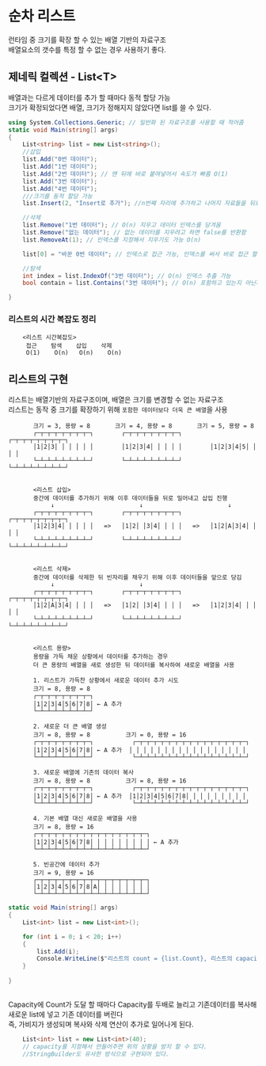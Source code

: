 # 순차 리스트
런타임 중 크기를 확장 할 수 있는 배열 기반의 자료구조  
배열요소의 갯수를 특정 할 수 없는 경우 사용하기 좋다.

## 제네릭 컬렉션 - List\<T>
배열과는 다르게 데이터를 추가 할 때마다 동적 할당 가능  
크기가 확정되었다면 배열, 크기가 정해지지 않았다면 list를 쓸 수 있다.
``` c#
using System.Collections.Generic; // 일반화 된 자료구조를 사용할 때 적어줌
static void Main(string[] args)
{
    List<string> list = new List<string>();
    //삽입
    list.Add("0번 데이터");
    list.Add("1번 데이터");
    list.Add("2번 데이터"); // 맨 뒤에 바로 붙여넣어서 속도가 빠름 O(1)
    list.Add("3번 데이터");
    list.Add("4번 데이터");
    ///크기를 동적 할당 가능
    list.Insert(2, "Insert로 추가"); //n번째 자리에 추가하고 나머지 자료들을 뒤로 미룸 O(n)

    //삭제
    list.Remove("1번 데이터"); // O(n) 지우고 데이터 인덱스를 당겨옴
    list.Remove("없는 데이터"); // 없는 데이터를 지우려고 하면 false를 반환함 
    list.RemoveAt(1); // 인덱스를 지정해서 지우기도 가능 O(n)

    list[0] = "바꾼 0번 데이터"; // 인덱스로 접근 가능, 인덱스를 써서 바로 접근 할 수 있기 때문에 O(n)

    //탐색
    int index = list.IndexOf("3번 데이터"); // O(n) 인덱스 추출 가능
    bool contain = list.Contains("3번 데이터"); // O(n) 포함하고 있는지 아닌지 확인 가능

}
```
### 리스트의 시간 복잡도 정리
        <리스트 시간복잡도>
         접근    탐색    삽입    삭제
         O(1)    O(n)   O(n)    O(n)


## 리스트의 구현
리스트는 배열기반의 자료구조이며, 배열은 크기를 변경할 수 없는 자료구조<br>
리스트는 동작 중 크기를 확장하기 위해 `포함한 데이터보다 더욱 큰 배열`을 사용


           
          
           크기 = 3, 용량 = 8       크기 = 4, 용량 = 8       크기 = 5, 용량 = 8
           ┌─┬─┬─┬─┬─┬─┬─┬─┐        ┌─┬─┬─┬─┬─┬─┬─┬─┐        ┌─┬─┬─┬─┬─┬─┬─┬─┐
           │1│2│3│ │ │ │ │ │        │1│2│3│4│ │ │ │ │        │1│2│3│4│5│ │ │ │
           └─┴─┴─┴─┴─┴─┴─┴─┘        └─┴─┴─┴─┴─┴─┴─┴─┘        └─┴─┴─┴─┴─┴─┴─┴─┘


           <리스트 삽입>
           중간에 데이터를 추가하기 위해 이후 데이터들을 뒤로 밀어내고 삽입 진행
                ↓                        ↓                        ↓
           ┌─┬─┬─┬─┬─┬─┬─┬─┐        ┌─┬─┬─┬─┬─┬─┬─┬─┐        ┌─┬─┬─┬─┬─┬─┬─┬─┐
           │1│2│3│4│ │ │ │ │   =>   │1│2│ │3│4│ │ │ │   =>   │1│2│A│3│4│ │ │ │
           └─┴─┴─┴─┴─┴─┴─┴─┘        └─┴─┴─┴─┴─┴─┴─┴─┘        └─┴─┴─┴─┴─┴─┴─┴─┘


           <리스트 삭제>
           중간에 데이터를 삭제한 뒤 빈자리를 채우기 위해 이후 데이터들을 앞으로 당김
                ↓                        ↓
           ┌─┬─┬─┬─┬─┬─┬─┬─┐        ┌─┬─┬─┬─┬─┬─┬─┬─┐        ┌─┬─┬─┬─┬─┬─┬─┬─┐
           │1│2│A│3│4│ │ │ │   =>   │1│2│ │3│4│ │ │ │   =>   │1│2│3│4│ │ │ │ │
           └─┴─┴─┴─┴─┴─┴─┴─┘        └─┴─┴─┴─┴─┴─┴─┴─┘        └─┴─┴─┴─┴─┴─┴─┴─┘


           <리스트 용량>
           용량을 가득 채운 상황에서 데이터를 추가하는 경우
           더 큰 용량의 배열을 새로 생성한 뒤 데이터를 복사하여 새로운 배열을 사용
          
           1. 리스트가 가득찬 상황에서 새로운 데이터 추가 시도
           크기 = 8, 용량 = 8
           ┌─┬─┬─┬─┬─┬─┬─┬─┐
           │1│2│3│4│5│6│7│8│ ← A 추가
           └─┴─┴─┴─┴─┴─┴─┴─┘
          
           2. 새로운 더 큰 배열 생성
           크기 = 8, 용량 = 8          크기 = 0, 용량 = 16
           ┌─┬─┬─┬─┬─┬─┬─┬─┐           ┌─┬─┬─┬─┬─┬─┬─┬─┬─┬─┬─┬─┬─┬─┬─┬─┐
           │1│2│3│4│5│6│7│8│ ← A 추가  │ │ │ │ │ │ │ │ │ │ │ │ │ │ │ │ │
           └─┴─┴─┴─┴─┴─┴─┴─┘           └─┴─┴─┴─┴─┴─┴─┴─┴─┴─┴─┴─┴─┴─┴─┴─┘
          
           3. 새로운 배열에 기존의 데이터 복사
           크기 = 8, 용량 = 8          크기 = 8, 용량 = 16
           ┌─┬─┬─┬─┬─┬─┬─┬─┐           ┌─┬─┬─┬─┬─┬─┬─┬─┬─┬─┬─┬─┬─┬─┬─┬─┐
           │1│2│3│4│5│6│7│8│ ← A 추가  │1│2│3│4│5│6│7│8│ │ │ │ │ │ │ │ │
           └─┴─┴─┴─┴─┴─┴─┴─┘           └─┴─┴─┴─┴─┴─┴─┴─┴─┴─┴─┴─┴─┴─┴─┴─┘
          
           4. 기본 배열 대신 새로운 배열을 사용
           크기 = 8, 용량 = 16
           ┌─┬─┬─┬─┬─┬─┬─┬─┬─┬─┬─┬─┬─┬─┬─┬─┐
           │1│2│3│4│5│6│7│8│ │ │ │ │ │ │ │ │ ← A 추가
           └─┴─┴─┴─┴─┴─┴─┴─┴─┴─┴─┴─┴─┴─┴─┴─┘
          
           5. 빈공간에 데이터 추가
           크기 = 9, 용량 = 16
           ┌─┬─┬─┬─┬─┬─┬─┬─┬─┬─┬─┬─┬─┬─┬─┬─┐
           │1│2│3│4│5│6│7│8│A│ │ │ │ │ │ │ │
           └─┴─┴─┴─┴─┴─┴─┴─┴─┴─┴─┴─┴─┴─┴─┴─┘

``` c#
static void Main(string[] args)
{
    List<int> list = new List<int>();

    for (int i = 0; i < 20; i++)
    {
        list.Add(i);
        Console.WriteLine($"리스트의 count = {list.Count}, 리스트의 capacity = {list.Capacity}");
    }
   
}
    
```
 Capacity에 Count가 도달 할 때마다 Capacity를 두배로 늘리고 기존데이터를 복사해 새로운 list에 넣고 기존 데이터를 버린다<br>
즉, 가비지가 생성되며 복사와 삭제 연산이 추가로 일어나게 된다.
```c#
    List<int> list = new List<int>(40); 
    // capacity를 지정해서 만들어주면 위의 상황을 방지 할 수 있다.
    //StringBuilder도 유사한 방식으로 구현되어 있다.
```
